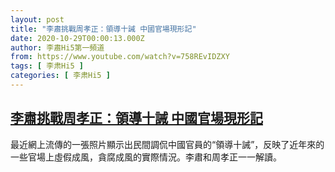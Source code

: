 ```yaml
---
layout: post
title: "李肅挑戰周孝正：領導十誡 中國官場現形記"
date: 2020-10-29T00:00:13.000Z
author: 李肅Hi5第一頻道
from: https://www.youtube.com/watch?v=758REvIDZXY
tags: [ 李肃Hi5 ]
categories: [ 李肃Hi5 ]
---
```

<!--1603929613000-->
[李肅挑戰周孝正：領導十誡 中國官場現形記](https://www.youtube.com/watch?v=758REvIDZXY)
------

<div>
最近網上流傳的一張照片顯示出民間調侃中國官員的“領導十誡”，反映了近年來的一些官場上虛假成風，貪腐成風的實際情況。李肅和周孝正一一解讀。
</div>
